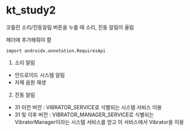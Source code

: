 # kt_study2
코틀린 소리/진동알림
버튼을 누를 때 소리, 진동 알림이 울림

헤더에 추가해줘야 함
```
import androidx.annotation.RequiresApi
```

1. 소리 알림
- 안드로이드 시스템 알림
- 자체 음원 재생

2. 진동 알림
- 31 이전 버전 : VIBRATOR_SERVICE로 식별되는 시스템 서비스 이용
- 31 및 이후 버전 : VIBRATOR_MANAGER_SERVICE로 식별되는 VibratorManager이라는 시스템 서비스를 얻고
이 서비스에서 Vibrator을 이용
